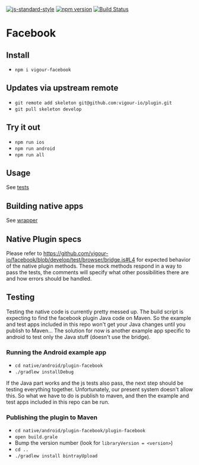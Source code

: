 [![js-standard-style](https://img.shields.io/badge/code%20style-standard-brightgreen.svg?style=flat)](https://github.com/feross/standard)
[![npm version](https://badge.fury.io/js/vigour-facebook.svg)](https://badge.fury.io/js/vigour-facebook)
[![Build Status](https://travis-ci.org/vigour-io/facebook.svg?branch=develop)](https://travis-ci.org/vigour-io/facebook)

# Facebook

## Install
- `npm i vigour-facebook`

## Updates via upstream remote
- `git remote add skeleton git@github.com:vigour-io/plugin.git`
- `git pull skeleton develop`

## Try it out
- `npm run ios`
- `npm run android`
- `npm run all`

## Usage

See [tests](test)

## Building native apps
See [wrapper](http://github.com/vigour-io/vigour-native)

## Native Plugin specs

Please refer to https://github.com/vigour-io/facebook/blob/develop/test/browser/bridge.js#L4
for expected behavior of the native plugin methods. These mock methods respond in a way to pass the tests, the comments will specify what other possibilities there are and how errors should be handled.

## Testing

Testing the native code is currently pretty messed up. The build script is expecting to find the facebook plugin Java code on Maven. So the example and test apps included in this repo won't get your Java changes until you publish to Maven... The solution for now is another example app specific to android to test only the Java stuff (doesn't use the bridge).

### Running the Android example app

- `cd native/android/plugin-facebook`
- `./gradlew installDebug`

If the Java part works and the js tests also pass, the next step should be testing everything together. Unfortunately, our present system doesn't allow this. So what we have to do is publish to maven, and then the example and test apps included in this repo can be run.

### Publishing the plugin to Maven

- `cd native/android/plugin-facebook/plugin-facebook`
- `open build.grale`
- Bump the version number (look for `libraryVersion = <version>`)
- `cd ..`
- `./gradlew install bintrayUpload`
